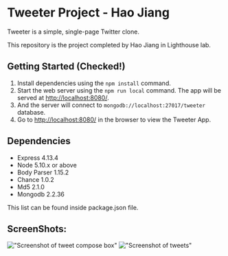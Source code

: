 # Tweeter Project - Hao Jiang

Tweeter is a simple, single-page Twitter clone.

This repository is the project completed by Hao Jiang in Lighthouse lab.

## Getting Started (Checked!)

1. Install dependencies using the `npm install` command.
2. Start the web server using the `npm run local` command. The app will be served at <http://localhost:8080/>.
3. And the server will connect to `mongodb://localhost:27017/tweeter` database.
4. Go to <http://localhost:8080/> in the browser to view the Tweeter App.

## Dependencies

- Express 4.13.4
- Node 5.10.x or above
- Body Parser 1.15.2
- Chance 1.0.2
- Md5 2.1.0
- Mongodb 2.2.36

This list can be found inside package.json file.

## ScreenShots:
!["Screenshot of tweet compose box"](https://github.com/Polatouche0201/W3_Project_Tweeter/blob/master/docs/ComposeNewTweet.jpg)
!["Screenshot of tweets"](https://github.com/Polatouche0201/W3_Project_Tweeter/blob/master/docs/TweetsList.jpg)
